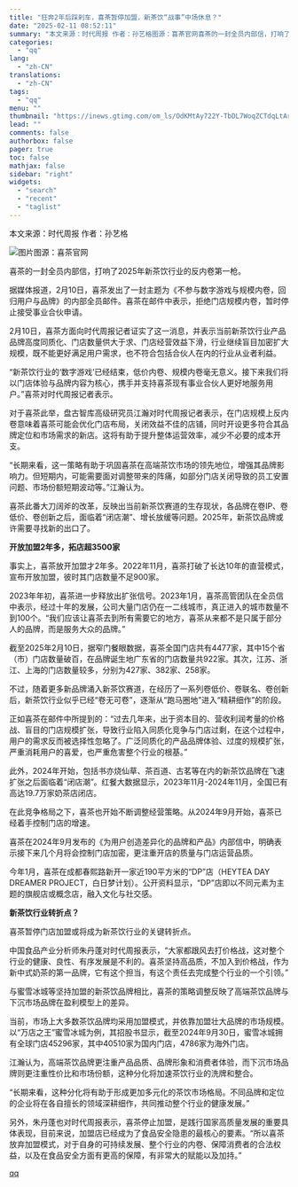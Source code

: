 ```yaml
---
title: "狂奔2年后踩刹车，喜茶暂停加盟，新茶饮“战事”中场休息？"
date: "2025-02-11 08:52:11"
summary: "本文来源：时代周报 作者：孙艺格图源：喜茶官网喜茶的一封全员内部信，打响了2025年新茶饮行业的反内..."
categories:
  - "qq"
lang:
  - "zh-CN"
translations:
  - "zh-CN"
tags:
  - "qq"
menu: ""
thumbnail: "https://inews.gtimg.com/om_ls/OdKMtAy722Y-TbDL7WoqZCTdqLtArrC__vg77_IL_6nm0AA_640360/0"
lead: ""
comments: false
authorbox: false
pager: true
toc: false
mathjax: false
sidebar: "right"
widgets:
  - "search"
  - "recent"
  - "taglist"
---
```


本文来源：时代周报 作者：孙艺格

![图片](https://inews.gtimg.com/om_bt/OiBtN_dbjkVbqDCRIqFDkq7vay8U3neaIReQywBGmR4ckAA/641)图源：喜茶官网

喜茶的一封全员内部信，打响了2025年新茶饮行业的反内卷第一枪。

据媒体报道，2月10日，喜茶发出了一封主题为《不参与数字游戏与规模内卷，回归用户与品牌》的内部全员邮件。喜茶在邮件中表示，拒绝门店规模内卷，暂时停止接受事业合伙申请。

2月10日，喜茶方面向时代周报记者证实了这一消息，并表示当前新茶饮行业产品品牌高度同质化、门店数量供大于求、门店经营效益下滑，行业继续盲目加密扩大规模，既不能更好满足用户需求，也不符合包括合伙人在内的行业从业者利益。

“新茶饮行业的‘数字游戏’已经结束，低价内卷、规模内卷毫无意义。接下来我们将以门店体验与品牌内容为核心，携手并支持喜茶现有事业合伙人更好地服务用户。”喜茶对时代周报记者表示。

对于喜茶此举，盘古智库高级研究员江瀚对时代周报记者表示，在门店规模上反内卷意味着喜茶可能会优化门店布局，关闭效益不佳的店铺，同时开设更多符合其品牌定位和市场需求的新店。这将有助于提升整体运营效率，减少不必要的成本开支。

“长期来看，这一策略有助于巩固喜茶在高端茶饮市场的领先地位，增强其品牌影响力。但短期内，可能需要面对调整带来的阵痛，如部分门店关闭导致的员工安置问题、市场份额短期波动等。”江瀚认为。

喜茶此番大刀阔斧的改革，反映出当前新茶饮赛道的生存现状，各品牌在卷IP、卷低价、卷创新之后，面临着“闭店潮”、增长放缓等问题。2025年，新茶饮品牌或许需要寻找新的出口了。

**开放加盟2年多，拓店超3500家**

事实上，喜茶放开加盟才2年多。2022年11月，喜茶打破了长达10年的直营模式，宣布开放加盟，彼时其门店数量不足900家。

2023年年初，喜茶进一步释放出扩张信号。2023年1月，喜茶高管团队在全员信中表示，经过十年的发展，公司大量门店仍在一二线城市，真正进入的城市数量不到100个。“我们应该让喜茶去到所有需要它的地方，喜茶从来都不是只属于部分人的品牌，而是服务大众的品牌。”

截至2025年2月10日，据窄门餐眼数据，喜茶全国门店共有4477家，其中15个省（市）门店数量破百，在品牌诞生地广东省的门店数量共922家。其次，江苏、浙江、上海的门店数量较多，分别为427家、382家、258家。

不过，随着更多新品牌涌入新茶饮赛道，在经历了一系列卷低价、卷联名、卷创新后，新茶饮行业似乎已经“卷无可卷”，逐渐从“跑马圈地”进入“精耕细作”的阶段。

正如喜茶在邮件中所提到的：“过去几年来，出于资本目的、营收利润考量的价格战、盲目的门店规模扩张，导致行业陷入同质化竞争与门店过剩，在这个过程中，用户的需求反而被选择性忽略了。广泛同质化的产品品牌体验、过度的规模扩张，严重消耗用户的喜爱，也严重危害整个行业的根基。”

此外，2024年开始，包括书亦烧仙草、茶百道、古茗等在内的新茶饮品牌在飞速扩张之后面临着“闭店潮”。红餐大数据显示，2023年11月-2024年11月，全国已有高达19.7万家奶茶店闭店。

在此竞争格局之下，喜茶也开始不断调整经营策略。从2024年9月开始，喜茶已经着手控制门店的增速。

喜茶在2024年9月发布的《为用户创造差异化的品牌和产品》内部信中，明确表示接下来几个月将会控制门店加密，更注重开店的质量与门店运营品质。

今年1月，喜茶在成都春熙路新开一家近190平方米的“DP”店（HEYTEA DAY DREAMER PROJECT，白日梦计划）。公开资料显示，“DP”店即以不同元素为主题的旗舰店或概念店，融入文化与社交感。

**新茶饮行业转折点？**

喜茶暂停门店加盟或将成为新茶饮行业的关键转折点。

中国食品产业分析师朱丹蓬对时代周报表示，“大家都跟风去打价格战，这对整个行业的健康、良性、有序发展是不利的。喜茶坚持高品质，不加入到价格战，作为新中式奶茶的第一品牌，它有这个担当，有这个责任去完成整个行业的一个引领。”

与蜜雪冰城等坚持加盟的新茶饮品牌相比，喜茶的策略调整反映了高端茶饮品牌与下沉市场品牌在盈利模型上的差异。

当前，市场上大多数茶饮品牌均采用加盟模式，并依靠加盟壮大品牌的市场规模。以“万店之王”蜜雪冰城为例，其招股书显示，截至2024年9月30日，蜜雪冰城拥有全球门店45296家，其中40510家为国内门店，4786家为海外门店。

江瀚认为，高端茶饮品牌更注重产品品质、品牌形象和消费者体验，而下沉市场品牌则更注重性价比和市场份额，这种分化将加速茶饮行业的洗牌和整合。

“长期来看，这种分化将有助于形成更加多元化的茶饮市场格局。不同品牌和定位的企业将在各自擅长的领域深耕细作，共同推动整个行业的健康发展。”

另外，朱丹蓬也对时代周报表示，喜茶停止加盟，是践行国家高质量发展的重要具体表现，目前来说，加盟店已经成为了食品安全隐患的最核心的要素。“所以喜茶放弃加盟模式，对于自身的可持续发展、整个行业的内卷、保障消费者的合法权益，以及在食品安全方面有更高的保障，有非常大的赋能以及加持。”

[qq](https://new.qq.com/rain/a/20250211A01NSQ00)

